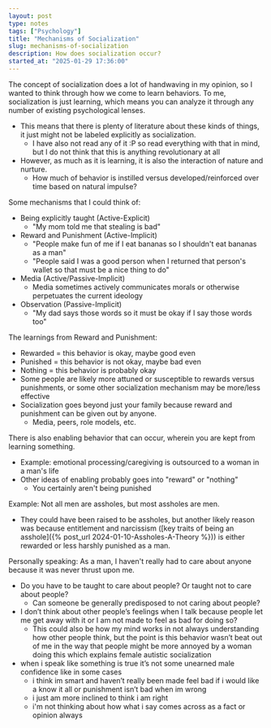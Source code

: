 ```yaml
---
layout: post
type: notes
tags: ["Psychology"]
title: "Mechanisms of Socialization"
slug: mechanisms-of-socialization
description: How does socialization occur?
started_at: "2025-01-29 17:36:00"
---
```


The concept of socialization does a lot of handwaving in my opinion, so I wanted to think through how we come to learn behaviors. To me, socialization is just learning, which means you can analyze it through any number of existing psychological lenses.
* This means that there is plenty of literature about these kinds of things, it just might not be labeled explicitly as socialization.
    * I have also not read any of it :P so read everything with that in mind, but I do not think that this is anything revolutionary at all
* However, as much as it is learning, it is also the interaction of nature and nurture.
    * How much of behavior is instilled versus developed/reinforced over time based on natural impulse?

Some mechanisms that I could think of:
* Being explicitly taught (Active-Explicit)
    * "My mom told me that stealing is bad"
* Reward and Punishment (Active-Implicit)
    * "People make fun of me if I eat bananas so I shouldn't eat bananas as a man"
    * "People said I was a good person when I returned that person's wallet so that must be a nice thing to do"
* Media (Active/Passive-Implicit)
    * Media sometimes actively communicates morals or otherwise perpetuates the current ideology
* Observation (Passive-Implicit)
    * "My dad says those words so it must be okay if I say those words too"

The learnings from Reward and Punishment:
* Rewarded = this behavior is okay, maybe good even
* Punished = this behavior is not okay, maybe bad even
* Nothing = this behavior is probably okay
* Some people are likely more attuned or susceptible to rewards versus punishments, or some other socialization mechanism may be more/less effective
* Socialization goes beyond just your family because reward and punishment can be given out by anyone.
    * Media, peers, role models, etc.

There is also enabling behavior that can occur, wherein you are kept from learning something.
* Example: emotional processing/caregiving is outsourced to a woman in a man's life
* Other ideas of enabling probably goes into "reward" or "nothing"
    * You certainly aren't being punished

Example: Not all men are assholes, but most assholes are men.
* They could have been raised to be assholes, but another likely reason was because entitlement and narcissism ([key traits of being an asshole]({% post_url 2024-01-10-Assholes-A-Theory %})) is either rewarded or less harshly punished as a man.

Personally speaking: As a man, I haven't really had to care about anyone because it was never thrust upon me.
* Do you have to be taught to care about people? Or taught not to care about people?
    * Can someone be generally predisposed to not caring about people?
* I don’t think about other people’s feelings when I talk because people let me get away with it or I am not made to feel as bad for doing so?
    * This could also be how my mind works in not always understanding how other people think, but the point is this behavior wasn’t beat out of me in the way that people might be more annoyed by a woman doing this which explains female autistic socialization 
* when i speak like something is true it’s not some unearned male confidence like in some cases
    * i think im smart and haven’t really been made feel bad if i would like a know it all or punishment isn’t bad when im wrong 
    * i just am more inclined to think i am right 
    * i'm not thinking about how what i say comes across as a fact or opinion always
